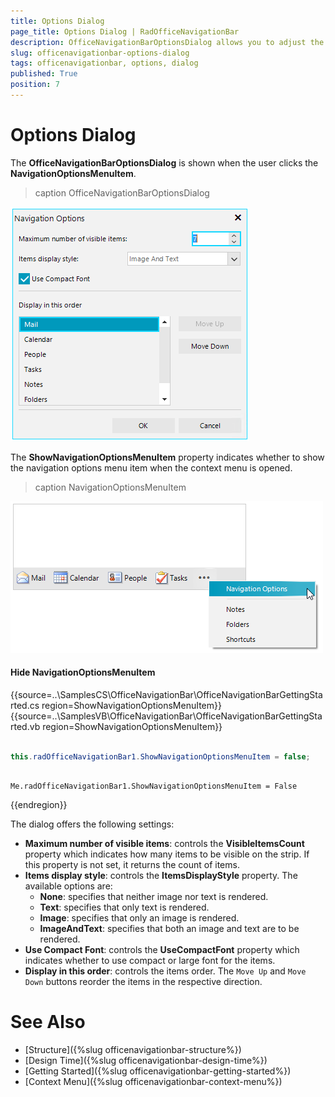 ```yaml
---
title: Options Dialog
page_title: Options Dialog | RadOfficeNavigationBar
description: OfficeNavigationBarOptionsDialog allows you to adjust the settings offered by the WinForms OfficeNavigationBar.  
slug: officenavigationbar-options-dialog
tags: officenavigationbar, options, dialog
published: True
position: 7
---
```


# Options Dialog

The **OfficeNavigationBarOptionsDialog** is shown when the user clicks the **NavigationOptionsMenuItem**.

>caption OfficeNavigationBarOptionsDialog

![officenavigationbar-options-dialog 001](images/officenavigationbar-options-dialog001.png)

The **ShowNavigationOptionsMenuItem** property indicates whether to show the navigation options menu item when the context menu is opened.

>caption NavigationOptionsMenuItem

![officenavigationbar-options-dialog 002](images/officenavigationbar-options-dialog002.png)

#### Hide NavigationOptionsMenuItem

{{source=..\SamplesCS\OfficeNavigationBar\OfficeNavigationBarGettingStarted.cs region=ShowNavigationOptionsMenuItem}} 
{{source=..\SamplesVB\OfficeNavigationBar\OfficeNavigationBarGettingStarted.vb region=ShowNavigationOptionsMenuItem}} 

````C#

this.radOfficeNavigationBar1.ShowNavigationOptionsMenuItem = false;         

````
````VB.NET

Me.radOfficeNavigationBar1.ShowNavigationOptionsMenuItem = False       

````

{{endregion}} 
 
The dialog offers the following settings:

* **Maximum number of visible items**: controls the **VisibleItemsCount** property which indicates how many items to be visible on the strip. If this property is not set, it returns the count of items.
* **Items display style**: controls the **ItemsDisplayStyle** property. The available options are:
	* **None**: specifies that neither image nor text is rendered.
	* **Text**: specifies that only text is rendered.
	* **Image**: specifies that only an image is rendered.
	* **ImageAndText**: specifies that both an image and text are to be rendered.
* **Use Compact Font**: controls the **UseCompactFont** property which indicates whether to use compact or large font for the items.
* **Display in this order**: controls the items order. The `Move Up` and `Move Down` buttons reorder the items in the respective direction.

# See Also

* [Structure]({%slug officenavigationbar-structure%})	
* [Design Time]({%slug officenavigationbar-design-time%})	
* [Getting Started]({%slug officenavigationbar-getting-started%})	
* [Context Menu]({%slug officenavigationbar-context-menu%})



